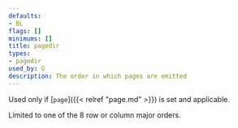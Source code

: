 ```yaml
---
defaults:
- BL
flags: []
minimums: []
title: pagedir
types:
- pagedir
used_by: G
description: The order in which pages are emitted
---
```


Used only if [`page`]({{< relref "page.md" >}}) is set and applicable.

Limited to one of the 8 row or column major orders.
